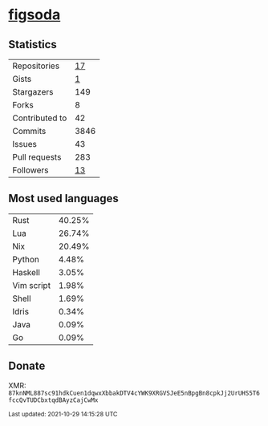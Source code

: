 # [figsoda](https://github.com/figsoda)

## Statistics

<table>
  <tr>
    <td>Repositories</td>
    <td><a href="https://github.com/figsoda?tab=repositories">
      17
    </a></td>
  </tr>
  <tr>
    <td>Gists</td>
    <td><a href="https://gist.github.com/figsoda">
      1
    </a></td>
  </tr>
  <tr>
    <td>Stargazers</td>
    <td>149</td>
  </tr>
  <tr>
    <td>Forks</td>
    <td>8</td>
  </tr>
  <tr>
    <td>Contributed to</td>
    <td>42</td>
  </tr>
  <tr>
    <td>Commits</td>
    <td>3846</td>
  </tr>
  <tr>
    <td>Issues</td>
    <td>43</td>
  </tr>
  <tr>
    <td>Pull requests</td>
    <td>283</td>
  </tr>
  <tr>
    <td>Followers</td>
    <td><a href="https://github.com/figsoda?tab=followers">
      13
    </a></td>
  </tr>
</table>

## Most used languages

<table> <tr><td>Rust</td><td>40.25%</td></tr><tr><td>Lua</td><td>26.74%</td></tr><tr><td>Nix</td><td>20.49%</td></tr><tr><td>Python</td><td>4.48%</td></tr><tr><td>Haskell</td><td>3.05%</td></tr><tr><td>Vim script</td><td>1.98%</td></tr><tr><td>Shell</td><td>1.69%</td></tr><tr><td>Idris</td><td>0.34%</td></tr><tr><td>Java</td><td>0.09%</td></tr><tr><td>Go</td><td>0.09%</td></tr></table>

## Donate

XMR: `87knNML887sc91hdkCuen1dqwxXbbakDTV4cYWK9XRGVSJeE5nBpgBn8cpkJj2UrUHS5T6fccQvTUDCbxtqdBAyzCajCwMx`

<sub>Last updated: 2021-10-29 14:15:28 UTC</sub>
